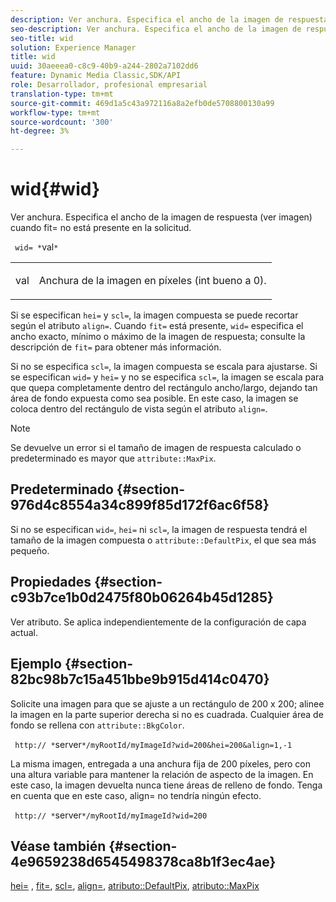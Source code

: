 ```yaml
---
description: Ver anchura. Especifica el ancho de la imagen de respuesta (ver imagen) cuando fit= no está presente en la solicitud.
seo-description: Ver anchura. Especifica el ancho de la imagen de respuesta (ver imagen) cuando fit= no está presente en la solicitud.
seo-title: wid
solution: Experience Manager
title: wid
uuid: 30aeeea0-c8c9-40b9-a244-2802a7102dd6
feature: Dynamic Media Classic,SDK/API
role: Desarrollador, profesional empresarial
translation-type: tm+mt
source-git-commit: 469d1a5c43a972116a8a2efb0de5708800130a99
workflow-type: tm+mt
source-wordcount: '300'
ht-degree: 3%

---
```



# wid{#wid}

Ver anchura. Especifica el ancho de la imagen de respuesta (ver imagen) cuando fit= no está presente en la solicitud.

` wid= *`val`*`

<table id="simpletable_E217453246F5441C896C1F69EA4D4218"> 
 <tr class="strow"> 
  <td class="stentry"> <p> <span class="varname"> val  </span> </p> </td> 
  <td class="stentry"> <p>Anchura de la imagen en píxeles (int bueno a 0). </p> </td> 
 </tr> 
</table>

Si se especifican `hei=` y `scl=`, la imagen compuesta se puede recortar según el atributo `align=`. Cuando `fit=` está presente, `wid=` especifica el ancho exacto, mínimo o máximo de la imagen de respuesta; consulte la descripción de `fit=` para obtener más información.

Si no se especifica `scl=`, la imagen compuesta se escala para ajustarse. Si se especifican `wid=` y `hei=` y no se especifica `scl=`, la imagen se escala para que quepa completamente dentro del rectángulo ancho/largo, dejando tan área de fondo expuesta como sea posible. En este caso, la imagen se coloca dentro del rectángulo de vista según el atributo `align=`.

>[!NOTE]
>
>Se devuelve un error si el tamaño de imagen de respuesta calculado o predeterminado es mayor que `attribute::MaxPix`.

## Predeterminado {#section-976d4c8554a34c899f85d172f6ac6f58}

Si no se especifican `wid=`, `hei=` ni `scl=`, la imagen de respuesta tendrá el tamaño de la imagen compuesta o `attribute::DefaultPix`, el que sea más pequeño.

## Propiedades {#section-c93b7ce1b0d2475f80b06264b45d1285}

Ver atributo. Se aplica independientemente de la configuración de capa actual.

## Ejemplo {#section-82bc98b7c15a451bbe9b915d414c0470}

Solicite una imagen para que se ajuste a un rectángulo de 200 x 200; alinee la imagen en la parte superior derecha si no es cuadrada. Cualquier área de fondo se rellena con `attribute::BkgColor`.

` http:// *`server`*/myRootId/myImageId?wid=200&hei=200&align=1,-1`

La misma imagen, entregada a una anchura fija de 200 píxeles, pero con una altura variable para mantener la relación de aspecto de la imagen. En este caso, la imagen devuelta nunca tiene áreas de relleno de fondo. Tenga en cuenta que en este caso, align= no tendría ningún efecto.

` http:// *`server`*/myRootId/myImageId?wid=200`

## Véase también {#section-4e9659238d6545498378ca8b1f3ec4ae}

[hei=](../../../../../is-api/http-ref/image-serving-api-ref/c-http-protocol-reference/c-command-reference/r-is-http-hei.md#reference-6d6f556ccc0e4b98a815e8a5c1944a96) ,  [fit=](../../../../../is-api/http-ref/image-serving-api-ref/c-http-protocol-reference/c-command-reference/r-fit.md#reference-f11bff6d93d143d6b135de3a923bc989),  [scl=](../../../../../is-api/http-ref/image-serving-api-ref/c-http-protocol-reference/c-command-reference/r-scl.md#reference-b2a74e493d0d407e98fe350551ba3fcc),  [align=](../../../../../is-api/http-ref/image-serving-api-ref/c-http-protocol-reference/c-command-reference/r-align.md#reference-b7d6b87c75124d78884f916dd6544bc7),  [atributo::DefaultPix](../../../../../is-api/image-catalog/image-serving-api-ref/c-image-catalog-reference/c-attributes-reference/r-defaultpix.md#reference-996b2c22b30f4fd9b970c84063306df1),  [atributo::MaxPix](../../../../../is-api/image-catalog/image-serving-api-ref/c-image-catalog-reference/c-attributes-reference/r-maxpix.md#reference-e167d396ac794079ba8b5e6eb16eeda5)
